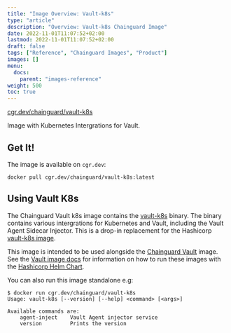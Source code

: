 ```yaml
---
title: "Image Overview: Vault-k8s"
type: "article"
description: "Overview: Vault-k8s Chainguard Image"
date: 2022-11-01T11:07:52+02:00
lastmod: 2022-11-01T11:07:52+02:00
draft: false
tags: ["Reference", "Chainguard Images", "Product"]
images: []
menu:
  docs:
    parent: "images-reference"
weight: 500
toc: true
---
```


[cgr.dev/chainguard/vault-k8s](https://github.com/chainguard-images/images/tree/main/images/vault-k8s)


Image with Kubernetes Intergrations for Vault.

## Get It!

The image is available on `cgr.dev`:

```
docker pull cgr.dev/chainguard/vault-k8s:latest
```

## Using Vault K8s

The Chainguard Vault k8s image contains the [vault-k8s](https://github.com/hashicorp/vault-k8s) binary. The binary contains various
intergrations for Kubernetes and Vault, including the Vault Agent Sidecar Injector.
This is a drop-in replacement for the Hashicorp [vault-k8s image](https://hub.docker.com/r/hashicorp/vault-k8s). 

This image is intended to be used alongside the [Chainguard
Vault](https://github.com/chainguard-images/images/tree/main/images/vault) image. See the [Vault
image docs](https://github.com/chainguard-images/images/tree/main/images/vault#helm-chart-usage) for
information on how to run these images with the [Hashicorp Helm Chart](https://github.com/hashicorp/vault-helm).

You can also run this image standalone e.g:

```shell
$ docker run cgr.dev/chainguard/vault-k8s
Usage: vault-k8s [--version] [--help] <command> [<args>]

Available commands are:
    agent-inject    Vault Agent injector service
    version         Prints the version
```
